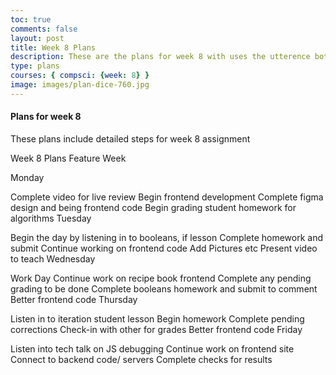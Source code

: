 ```yaml
---
toc: true
comments: false
layout: post
title: Week 8 Plans
description: These are the plans for week 8 with uses the utterence bot
type: plans
courses: { compsci: {week: 8} }
image: images/plan-dice-760.jpg
---
```



#### Plans for week 8
These plans include detailed steps for week 8 assignment

Week 8 Plans
Feature Week

Monday

 Complete video for live review
 Begin frontend development
 Complete figma design and being frontend code
 Begin grading student homework for algorithms
Tuesday

 Begin the day by listening in to booleans, if lesson
 Complete homework and submit
 Continue working on frontend code
 Add Pictures etc
 Present video to teach
Wednesday

 Work Day
 Continue work on recipe book frontend
 Complete any pending grading to be done
 Complete booleans homework and submit to comment
 Better frontend code
Thursday

 Listen in to iteration student lesson
 Begin homework
 Complete pending corrections
 Check-in with other for grades
 Better frontend code
Friday

 Listen into tech talk on JS debugging
 Continue work on frontend site
 Connect to backend code/ servers
 Complete checks for results

